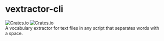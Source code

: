# vextractor-cli
<a href=https://crates.io/crates/vextractor-cli><img alt="Crates.io" src="https://img.shields.io/crates/v/vextractor-cli?style=for-the-badge"></a>
<a href=https://github.com/SaadiSave/vextractor-cli/blob/main/LICENSE><img alt="Crates.io" src="https://img.shields.io/crates/l/vextractor-cli?style=for-the-badge"></a>\
A vocabulary extractor for text files in any script that separates words with a space.
